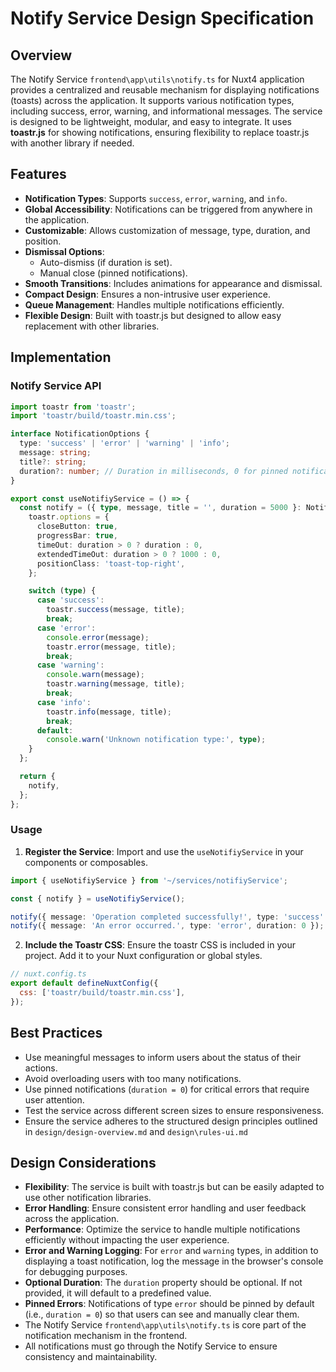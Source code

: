 # Notify Service Design Specification

## Overview

The Notify Service `frontend\app\utils\notify.ts`  for Nuxt4 application provides a centralized and reusable mechanism for displaying notifications (toasts) across the application. It supports various notification types, including success, error, warning, and informational messages. The service is designed to be lightweight, modular, and easy to integrate. It uses **toastr.js** for showing notifications, ensuring flexibility to replace toastr.js with another library if needed.

## Features

- **Notification Types**: Supports `success`, `error`, `warning`, and `info`.
- **Global Accessibility**: Notifications can be triggered from anywhere in the application.
- **Customizable**: Allows customization of message, type, duration, and position.
- **Dismissal Options**:
  - Auto-dismiss (if duration is set).
  - Manual close (pinned notifications).
- **Smooth Transitions**: Includes animations for appearance and dismissal.
- **Compact Design**: Ensures a non-intrusive user experience.
- **Queue Management**: Handles multiple notifications efficiently.
- **Flexible Design**: Built with toastr.js but designed to allow easy replacement with other libraries.

## Implementation

### Notify Service API

```typescript
import toastr from 'toastr';
import 'toastr/build/toastr.min.css';

interface NotificationOptions {
  type: 'success' | 'error' | 'warning' | 'info';
  message: string;
  title?: string;
  duration?: number; // Duration in milliseconds, 0 for pinned notifications
}

export const useNotifiyService = () => {
  const notify = ({ type, message, title = '', duration = 5000 }: NotificationOptions) => {
    toastr.options = {
      closeButton: true,
      progressBar: true,
      timeOut: duration > 0 ? duration : 0,
      extendedTimeOut: duration > 0 ? 1000 : 0,
      positionClass: 'toast-top-right',
    };

    switch (type) {
      case 'success':
        toastr.success(message, title);
        break;
      case 'error':
        console.error(message);
        toastr.error(message, title);
        break;
      case 'warning':
        console.warn(message);
        toastr.warning(message, title);
        break;
      case 'info':
        toastr.info(message, title);
        break;
      default:
        console.warn('Unknown notification type:', type);
    }
  };

  return {
    notify,
  };
};
```

### Usage

1. **Register the Service**: Import and use the `useNotifiyService` in your components or composables.

```typescript
import { useNotifiyService } from '~/services/notifiyService';

const { notify } = useNotifiyService();

notify({ message: 'Operation completed successfully!', type: 'success' });
notify({ message: 'An error occurred.', type: 'error', duration: 0 }); // Pinned notification
```

2. **Include the Toastr CSS**: Ensure the toastr CSS is included in your project. Add it to your Nuxt configuration or global styles.

```javascript
// nuxt.config.ts
export default defineNuxtConfig({
  css: ['toastr/build/toastr.min.css'],
});
```



## Best Practices

- Use meaningful messages to inform users about the status of their actions.
- Avoid overloading users with too many notifications.
- Use pinned notifications (`duration = 0`) for critical errors that require user attention.
- Test the service across different screen sizes to ensure responsiveness.
- Ensure the service adheres to the structured design principles outlined in `design/design-overview.md` and `design\rules-ui.md`

## Design Considerations

- **Flexibility**: The service is built with toastr.js but can be easily adapted to use other notification libraries.
- **Error Handling**: Ensure consistent error handling and user feedback across the application.
- **Performance**: Optimize the service to handle multiple notifications efficiently without impacting the user experience.
- **Error and Warning Logging**: For `error` and `warning` types, in addition to displaying a toast notification, log the message in the browser's console for debugging purposes.
- **Optional Duration**: The `duration` property should be optional. If not provided, it will default to a predefined value.
- **Pinned Errors**: Notifications of type `error` should be pinned by default (i.e., `duration = 0`) so that users can see and manually clear them.
- The Notify Service `frontend\app\utils\notify.ts` is core part of the notification mechanism in the frontend.
- All notifications must go through the Notify Service to ensure consistency and maintainability.


